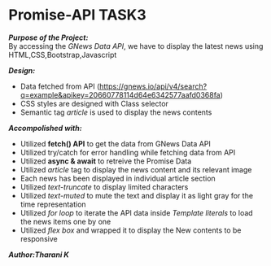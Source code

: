 # Promise-API TASK3

***Purpose of the Project:***   
By accessing the *GNews Data API*, we have to display the latest news using HTML,CSS,Bootstrap,Javascript

***Design:***   
- Data fetched from API (https://gnews.io/api/v4/search?q=example&apikey=20660778114d64e6342577aafd0368fa)   
- CSS styles are designed with Class selector   
- Semantic tag *article* is used to display the news contents 

***Accompolished with:***
- Utilized **fetch() API** to get the data from GNews Data API   
- Utilized try/catch for error handling while fetching data from API
- Utilized **async & await** to retreive the Promise Data 
- Utilized *article* tag to display the news content and its relevant image
- Each news has been displayed in individual article section   
- Utilized *text-truncate* to display limited characters   
- Utilized *text-muted* to mute the text and display it as light gray for the time representation   
- Utilized *for loop* to iterate the API data inside *Template literals* to load the news items one by one   
- Utilized *flex box* and wrapped it to display the New contents to be responsive

***Author:Tharani K***   
